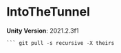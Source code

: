 # IntoTheTunnel

**Unity Version**: 2021.2.3f1

``` git clone https://github.com/brunofight/IntoTheTunnel.git  
``` git pull -s recursive -X theirs  


